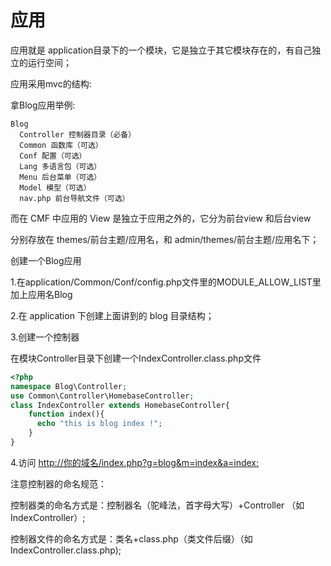 # 应用

应用就是 application目录下的一个模块，它是独立于其它模块存在的，有自己独立的运行空间；

应用采用mvc的结构:

拿Blog应用举例:
```
Blog
  Controller 控制器目录（必备）
  Common 函数库（可选）
  Conf 配置（可选）
  Lang 多语言包（可选）
  Menu 后台菜单（可选）
  Model 模型（可选）
  nav.php 前台导航文件（可选）
```

而在 CMF 中应用的 View 是独立于应用之外的，它分为前台view 和后台view

 分别存放在 themes/前台主题/应用名，和 admin/themes/前台主题/应用名下；

创建一个Blog应用

1.在application/Common/Conf/config.php文件里的MODULE_ALLOW_LIST里加上应用名Blog  

2.在 application 下创建上面讲到的 blog 目录结构；

3.创建一个控制器

在模块Controller目录下创建一个IndexController.class.php文件

```php
<?php
namespace Blog\Controller;
use Common\Controller\HomebaseController;
class IndexController extends HomebaseController{
    function index(){
      echo "this is blog index !";
    }
}
```

4.访问 [http://你的域名/index.php?g=blog&m=index&a=index;]()

注意控制器的命名规范：

控制器类的命名方式是：控制器名（驼峰法，首字母大写）+Controller （如 IndexController）;

控制器文件的命名方式是：类名+class.php（类文件后缀）（如 IndexController.class.php);